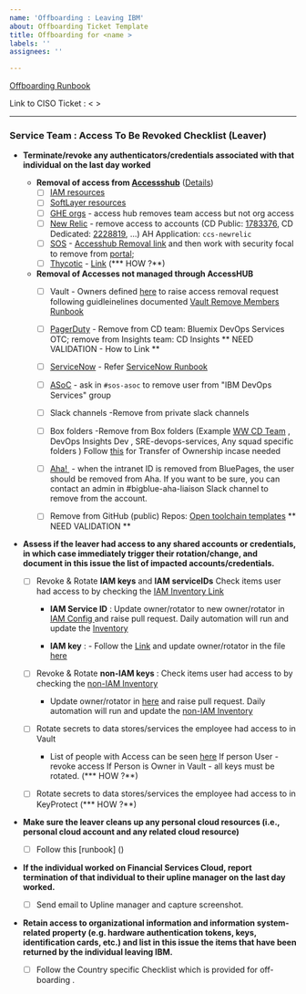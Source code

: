 ```yaml
---
name: 'Offboarding : Leaving IBM'
about: Offboarding Ticket Template
title: Offboarding for <name >
labels: ''
assignees: ''

---
```


[Offboarding Runbook](https://github.ibm.com/org-ids/compliance/blob/smith-runbook-updates/runbooks/access-control/Offboarding.md)

Link to CISO Ticket :  < >

-----

 ###  Service Team : Access To Be Revoked Checklist (Leaver)
  
- **Terminate/revoke any authenticators/credentials associated with that individual on the last day worked**

  -  **Removal of access from [Accessshub](https://ibm.idaccesshub.com/ECMv6/request/requestHome)** ([Details](https://github.ibm.com/org-ids/otc-developer-runbooks/blob/master/common/AccessHub.md))
     - [ ] [IAM resources](https://github.ibm.com/org-ids/otc-developer-runbooks/blob/master/common/AccessHub.md)
     - [ ] [SoftLayer resources](https://github.ibm.com/org-ids/otc-developer-runbooks/blob/master/common/AccessHub-SL.md) 
     - [ ] [GHE orgs](https://github.ibm.com/org-ids/otc-developer-runbooks/blob/master/common/AccessHub-GHE.md) - access hub removes team access but not org access
     - [ ] [New Relic](https://synthetics.newrelic.com) - remove access to accounts (CD Public: [1783376](https://synthetics.newrelic.com/accounts/1783376), CD Dedicated: [2228819](https://synthetics.newrelic.com/accounts/2228819), ...) AH Application: `ccs-newrelic`
     - [ ] [SOS](https://w3.sos.ibm.com/) - [Accesshub Removal link](https://pages.github.ibm.com/SOSTeam/SOS-Docs/idmgt/accesshub/Delete-account/#steps-to-delete-account) and then work with security focal to remove from [portal](https://w3.sos.ibm.com/inventory.nsf/compliance_portal.xsp?c_code=ridos); 
     - [ ] [Thycotic](https://pimconsole.sos.ibm.com/) - [Link]( https://github.ibm.com/org-ids/otc-developer-runbooks/blob/master/common/Thycotic.md#preconditions) (*** HOW ?**)

  -  **Removal of Accesses not managed through AccessHUB**
      - [ ]  Vault - Owners defined [here](https://ibm.ent.box.com/notes/344444043206) to raise access removal request following guidleinelines documented [Vault Remove Members Runbook](https://pages.github.ibm.com/vault-as-a-service/vault/onboarding/remove-members.html)
      - [ ] [PagerDuty](https://ibm.pagerduty.com/) - Remove from CD team: Bluemix DevOps Services OTC; remove from Insights team: CD Insights ** NEED VALIDATION - How to Link  ** 
      - [ ] [ServiceNow](https://watson.service-now.com/) -  Refer [ ServiceNow Runbook ](https://github.ibm.com/org-ids/otc-developer-runbooks/blob/master/common/ServiceNow-Access.md#removing-users)
      - [ ] [ASoC](https://cloud.appscan.com/AsoCUI/serviceui/main/myapps/oneapp/f8fca2ac-7671-e811-9423-002590ac753d/scans) - ask in `#sos-asoc` to remove user from "IBM DevOps Services" group
      - [ ] Slack channels -Remove from private slack channels
      - [ ] Box folders -Remove from  Box folders (Example [WW CD Team](https://ibm.ent.box.com/folder/30409987383?s) , DevOps Insights Dev , SRE-devops-services, Any squad specific folders ) Follow [this](https://support.box.com/hc/en-us/articles/360044196273-Managing-Collaborators#transferfolderowner) for Transfer of Ownership incase needed
      - [ ] [Aha! ](https://secure.aha.io/) -  when the intranet ID is removed from BluePages, the user should be removed from Aha. If you want to be sure, you can contact an admin in #bigblue-aha-liaison Slack channel to remove from the account. 
      - [ ] Remove from GitHub (public) Repos: [Open toolchain templates](https://github.com/open-toolchain/)  ** NEED VALIDATION **
 

-  **Assess if the leaver had access to any shared accounts or credentials, in which case immediately trigger their rotation/change, and document in this issue the list of impacted accounts/credentials.**

   - [ ] Revoke & Rotate  **IAM keys** and **IAM serviceIDs** Check items user had access to by checking the [IAM Inventory Link](https://github.ibm.com/org-ids/key-rotation/blob/master/credential-inventory/iam-credentials.csv) 

      - **IAM Service ID** : Update owner/rotator to new owner/rotator in [IAM Config ](https://github.ibm.com/org-ids/key-rotation/tree/master/config) and raise pull request. Daily automation will run and update the [Inventory](https://github.ibm.com/org-ids/key-rotation/blob/master/credential-inventory/)
     
      - **IAM key** :  - Follow the [Link](https://github.ibm.com/org-ids/key-rotation/tree/master/) and update owner/rotator in the file [here](https://github.ibm.com/org-ids/key-rotation/blob/master/functionalID-user-mapping.yaml)

   - [ ] Revoke & Rotate  **non-IAM keys** : Check items user had access to by checking
       the [non-IAM Inventory](https://github.ibm.com/org-ids/key-rotation/blob/master/credential-inventory/non-iam-credentials.csv) 
   
      - Update owner/rotator in [here](https://github.ibm.com/org-ids/key-rotation/blob/master/config-non-iam/credentials.yaml) and raise pull request. Daily automation will run and update the [non-IAM Inventory ](https://github.ibm.com/org-ids/key-rotation/blob/master/credential-inventory/non-iam-credentials.csv) 
   
  
   - [ ] Rotate secrets to data stores/services the employee had access to in Vault
       - List of people with Access can be seen [here](https://ibm.ent.box.com/file/344444043206?s=t3qnek4rzidylcp3yt4pe01xx5bjhgzb)
         If person User - revoke access
         If Person is Owner in Vault - all keys must be rotated. (*** HOW ?**)

   - [ ] Rotate secrets to data stores/services the employee had access to in KeyProtect (*** HOW ?**)

- **Make sure the leaver cleans up any personal cloud resources (i.e., personal cloud account and any related cloud resource)**

  - [ ] Follow this [runbook] () 
- **If the individual worked on Financial Services Cloud, report termination of that individual to their upline manager on the last day worked.**
   - [ ] Send email to Upline manager and capture screenshot.

- **Retain access to organizational information and information system-related property (e.g. hardware authentication tokens, keys, identification cards, etc.) and list in this issue the items that have been returned by the individual leaving IBM.** 
   -[ ] Follow the Country specific Checklist which is provided for off-boarding .
